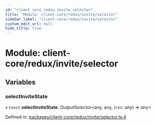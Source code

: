 ```yaml
---
id: "client_core_redux_invite_selector"
title: "Module: client-core/redux/invite/selector"
sidebar_label: "client-core/redux/invite/selector"
custom_edit_url: null
hide_title: true
---
```


# Module: client-core/redux/invite/selector

## Variables

### selectInviteState

• `Const` **selectInviteState**: *OutputSelector*<any, any, (`res`: *any*) => *any*\>

Defined in: [packages/client-core/redux/invite/selector.ts:4](https://github.com/xr3ngine/xr3ngine/blob/5c3dcaef1/packages/client-core/redux/invite/selector.ts#L4)

